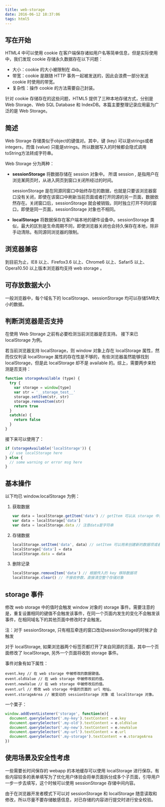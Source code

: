 ```yaml
---
title: web-storage
date: 2016-06-12 18:37:06
tags: html5
---
```


## 写在开始

HTML4 中可以使用 cookie 在客户端保存诸如用户名等简单信息，但是实际使用中，我们发现 cookie 存储永久数据存在以下问题：

- 大小：cookie 的大小被限制在 4kb。
- 带宽：cookie 是跟随 HTTP 事务一起被发送的，因此会浪费一部分发送 cookie 时使用的带宽。
- 复杂性：操作 cookie 的方法需要自己封装。

针对 cookie 存储存在的这些问题，HTML5 提供了三种本地存储方式，分别是 Web Storage、Web SQL Database 和 IndexDB。本篇主要整理记录应用最为广泛的是 Web Storage。

## 简述

Web Storage 存储类似于object的键值对。其中，键 (key) 可以是strings或者integers，而值 (value) 只能是strings。所以数据写入的时候都会隐式调用toString方法转成字符串。

Web Storage 分为两种：

- **sessionStorage** 将数据存储在 session 对象中。 所谓 session , 是指用户在浏览某网页时，从进入网页到窗口关闭所经过的时间。

	sessionStorage 是在同源同窗口中始终存在的数据，也就是只要该浏览器窗口没有关闭，即使在该窗口中刷新当前页面或者打开同源的另一页面，数据依然存在。关闭窗口后，sessionStorage 就会被销毁。同时独立打开不同的窗口，即使是同一页面，sessionStorage 对象也不相同。
	
- **localStorage** 将数据保存在客户端本地的硬件设备中。sessionStorage 类似，最大的区别是生命周期不同，即使浏览器关闭也会持久保存在本地，除非手动清除。有同源同浏览器的限制。

## 浏览器兼容

到目前为止，IE8 以上、Firefox3.6 以上、Chrome6 以上、Safari5 以上、Opera10.50 以上版本浏览器均支持 web storage 。
 

## 可存放数据大小

一般浏览器中，每个域名下的 localStorage、sessionStorage 均可以存储5MB大小的数据。

## 判断浏览器是否支持

在使用 Web Storage 之前有必要检测当前浏览器是否支持。 接下来已 localStorage 为例。

若当前浏览器支持 localStorage，则 window 对象上存在 localStorage 属性，然而仅仅判读 localStorage 属性的存在性是不够的，有些浏览器虽然能够找到 localStorage，但是此 localStorage 却不是 available 的。综上，需要两步来检测是否支持：

~~~javascript
function storageAvailable (type) {
  try {
    var storage = window[type]
    var str = '__storage_test__'
    storage.setItem(str, str)
    storage.removeItem(str)
    return true
  }
  catch(e) {
    return false
  }
}
~~~

接下来可以使用了：

~~~javascript
if (storageAvailable('localStorage')) {
  // use localStorage here
} else {
  // some warning or error msg here
}
~~~

## 基本操作
以下均已 window.localStorage 为例：

1. 获取数据

	~~~javascript
	var data = localStorage.getItem('data') // getItem 可以从 storage 中获取数据项，接受数据项的key作为参数，返回数据值value
	var data = localStorage['data']
	var data = localStorage.data // 注意data是字符串
	~~~

2. 存储数据

	~~~javascript
	localStorage.setItem('data', data) // setItem 可以用来创建新的数据项或者更新已存在的值。接受要创建/修改的数据项的 key 和对应的 value
	localStorage['data'] = data
	localStorage.data = data
	~~~

3. 删除记录

	~~~javascript
	localStorage.removeItem('data') // 根据传入的 key 移除数据项
	localStorage.clear() // 不接收参数，直接清空整个存储对象
	~~~
	
## storage 事件

修改 web storage 中的值时会触发 window 对象的 storage 事件。需要注意的是，重复设置相同的键值不会触发该事件，在同一个页面内发生的变化不会触发该事件，在相同域名下的其他页面中修改时才会触发。

注：对于 sessionStorage, 只有相互牵连的窗口改动sessionStorage的时候才会触发

对于 localStorage, 如果浏览器两个标签页都打开了来自同源的页面，其中一个页面修改了 localStorage, 另外一个页面将收到 storage 事件。


事件对象有如下属性：

	event.key // 在 web storage 中被修改的数据键值。
	event.oldValue // 在 web storage 中被修改前的值。
	event.newValue // 在 web storage 中被修改后的值。
	event.url // 修改 web storage 中值的页面的 url 地址。
	event.storageArea // 被变动的 sessionStorage 对象 或 localStorage 对象。

一个栗子：

~~~javascript
window.addEventListener('storage', function(e){
  document.querySelector('.my-key').textContent = e.key
  document.querySelector('.my-old').textContent = e.oldValue
  document.querySelector('.my-new').textContent = e.newValue
  document.querySelector('.my-url').textContent = e.url
  document.querySelector('.my-storage').textContent = e.storageArea
})
~~~

## 使用场景及安全性考虑

一些需要长时间保存的 webapp 的本地缓存可以使用 localStorage 进行保存。有些内容较多的表单填写为了优化用户体验会将单页面拆分成多个子页面，引导用户一步一步去填写，这个时候可以使用 sessionStorage 存储中间内容。 

由于在浏览器开发者模式下可以对 sessionStorage 和 localStorage 随意读取和修改，所以尽量不要存储敏感信息，对已存储的内容进行提交时进行安全校验。
